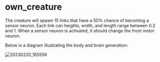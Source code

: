 # own_creature
 
The creature will spawn 15 links that have a 50% chance of becoming a sensor neuron. Each link can heights, width, and length range between 0.2 and 1. When a sensor neuron is activated, it should change the front motor neuron. 

Below is a diagram illustrating the body and brain generation:

![20230220_165559](https://user-images.githubusercontent.com/67875325/220210109-d398300a-d719-4912-912c-bbaca28213d5.jpg)
